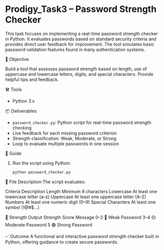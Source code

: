 # Prodigy_Task3 – Password Strength Checker

This task focuses on implementing a real-time password strength checker in Python. It evaluates passwords based on standard security criteria and provides direct user feedback for improvement. The tool simulates basic password validation features found in many authentication systems.

🎯 Objective

Build a tool that assesses password strength based on length, use of uppercase and lowercase letters, digits, and special characters. Provide helpful tips and feedback.

 🛠 Tools

- Python 3.x
  
📦 Deliverables

- `password_checker.py`: Python script for real-time password strength checking
- Live feedback for each missing password criterion
- Strength classification: Weak, Moderate, or Strong
- Loop to evaluate multiple passwords in one session

 🧭 Guide

1. Run the script using Python:
   ```bash
   python password_checker.py

📂 File Description
The script evaluates:

Criteria	Description
Length	Minimum 8 characters
Lowercase	At least one lowercase letter (a–z)
Uppercase	At least one uppercase letter (A–Z)
Numbers	At least one numeric digit (0–9)
Special Characters	At least one symbol (!@#$...)

📌 Strength Output
Strength Score	Message
0–2	🔴 Weak Password
3–4	🟡 Moderate Password
5	🟢 Strong Password

✅ Outcome
A functional and interactive password strength checker built in Python, offering guidance to create secure passwords.

